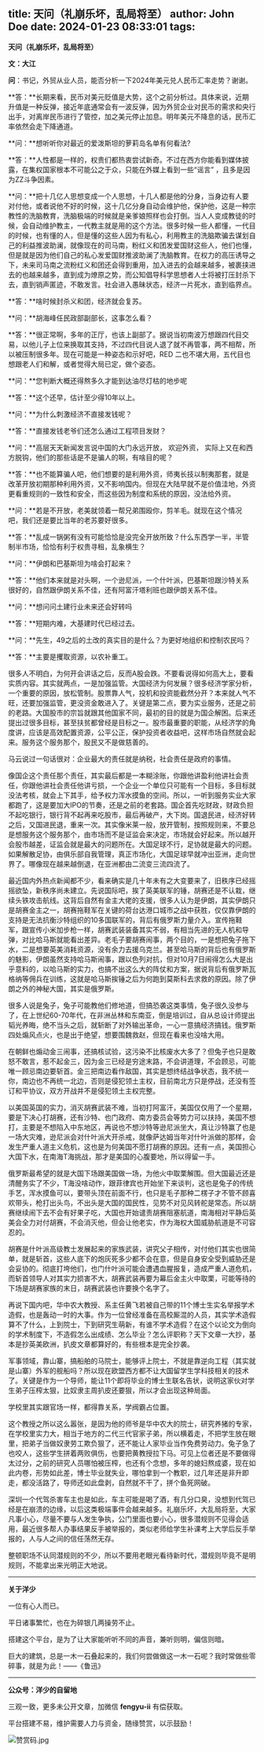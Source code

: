 title: 天问（礼崩乐坏，乱局将至）
author: John Doe
date: 2024-01-23 08:33:01
tags:
---
**天问（礼崩乐坏，乱局将至）**<!--more-->

**文：大江**

**问**：书记，外贸从业人员，能否分析一下2024年美元兑人民币汇率走势？谢谢。

**答：**长期来看，民币对美元贬值是大势，这个之前分析过。具体来说，近期升值是一种反弹，接近年底通常会有一波反弹，因为外贸企业对民币的需求和央行出手，对离岸民币进行了管控，加之美元停止加息。明年美元不降息的话，民币汇率依然会走下降通道。

**问：**想听听你对最近的爱泼斯坦的萝莉岛名单有何看法?

**答：**人性都是一样的，权贵们都热衷尝试新奇。不过在西方你能看到媒体披露，在集权国家根本不可能公之于众，只能在外媒上看到一些“谣言” ，且多是因为ZZ斗争因素。

**问：**把十几亿人思想变成一个人思想，十几人都是他的分身，当身边有人要对付他，或者说他不好的时候，这十几亿分身自动会维护他，保护他，这是一种宗教性的洗脑教育，洗脑极端的时候就是亲爹娘照样也会打倒。当人人变成教徒的时候，会自动维护教主，一代教主就是用的这个方法。很多时候一些人都懂，一代目的时候，也有懂的人，但是懂的这些人因为有私心，利用教主的洗脑欺骗去谋划自己的利益推波助澜，就像现在的司马南，粉红义和团发爱国财这些人，他们也懂，但是就是因为他们自己的私心发爱国财推波助澜了洗脑教育。在权力的高压诱导之下，未来司马南之流粉红义和团还会得到重用，加入进去的会越来越多，被裹挟进去的也越来越多，直到成为燎原之势，而公知倡导科学思想者人士将被打压封杀下去，直到销声匿迹，不敢发言。社会进入愚昧状态，经济一片死水，直到临界点。

**答：**啥时候封杀义和团，经济就会复苏。

**问：**胡海峰任民政部副部长，这事怎么看？

**答：**很正常啊，多年的正厅，也该上副部了。据说当初南波万想跟四代目交易，以他儿子上位来换取其支持，不过四代目说人退了就不再管事，两不相帮，所以被压制很多年。现在可能是一种姿态和示好吧，RED 二也不堪大用，五代目也想跟老人们和解，或者觉得大局已定，做个姿态。

**问：**您判断大概还得熬多久才能到达油尽灯枯的地步呢

**答：**这个还早，估计至少得10年以上。

**问：**为什么刺激经济不直接发钱呢？

**答：**直接发钱老爷们还怎么通过工程项目发财？

**问：**高层天天新闻发言说中国的大门永远开放， 欢迎外资， 实际上又在和西方脱钩，他们的那些话是不是骗人的啊，有啥目的呢？

**答：**也不能算骗人吧，他们想要的是利用外资，师夷长技以制夷那套，就是改革开放初期那种利用外资，又不影响国内。但现在大陆早就不是价值洼地，外资更看重规则的一致性和安全，而这些因为制度和系统的原因，没法给外资。

**问：**若是不开放，老美就领着一帮兄弟围殴你，剪羊毛。就现在这个情况吧，我们还是要比当年的老苏要好很多。

**答：**乱成一锅粥有没有可能恰恰是没完全开放所致？什么东西学一半，半管制半市场，恰恰有利于权贵寻租，乱象横生？

**问：**伊朗和巴基斯坦为啥会打起来？

**答：**他们本来就是对头啊，一个逊尼派，一个什叶派，巴基斯坦跟沙特关系很好的，自然跟伊朗关系不佳，还有阿富汗塔利班也跟伊朗关系不佳。

**问：**想问问土建行业未来还会好转吗

**答：**短期内难，大基建时代已经过去。

**问：**先生，49之后的土改的真实目的是什么？为更好地组织和控制农民吗？

**答：**主要是攫取资源，以农补重工。

很多人不明白，为何开会讲话之后，反而A股会跌。不要看说得如何高大上，要看实质内容。其实就两点，一是加强监管。大国经济为何发展？很多经济学家分析，一个重要的原因，放松管制。股票靠人气，投机和投资能截然分开？本来就人气不旺，还要加强监管，更没资金敢进入了。关键是第二点，要为实业服务，还是之前的老路。大国股市的宗旨就跟其他国家不同，最初的目的就是为国企解困。后来还提出过很多目标，甚至扶贫都曾经是目标之一。股市最重要的职能，从经济学的角度讲，应该是高效配置资源，公平公正，保护投资者收益吧，这样市场自然就会起来。服务这个服务那个，股民又不是做慈善的。

马云说过一句话很对：企业最大的责任就是纳税，社会责任是政府的事情。

像国企这个责任那个责任，其实最后都是一本糊涂账，你跟他讲盈利他讲社会责任，你跟他讲社会责任他讲亏损，一个企业一个单位只可能有一个目标，多目标就没法考核，就会上下其手，给予权力浑水摸鱼的空间。所以，一听到服务实业大家都跑了，这是要加大IPO的节奏，还是之前的老套路。国企首先吃财政，财政负担不起吃银行，银行背不起再来吃股市，最后再破产，大下岗。国退民进，经济好转之后，又国进民退，重来一次。其实像米莱一般，放开管制，按照规则来，不要总是想服务这个服务那个，由市场而不是证监会来决定，市场就会好起来。所以越开会股市越差，证监会就是最大的问题所在。大国足球不行，足协就是最大的问题。如果解散足协，由俱乐部自我管理，真正市场化，大国足球早就冲出亚洲，走向世界了。哪像现在越来越倒退，在亚洲都由二流变三流四流了。

最近国内外热点新闻都不少，看来确实是几十年未有之大变要来了，旧秩序已经摇摇欲坠，新秩序尚未建立。先说国际吧，挨了英美联军的锤，胡赛还是不认栽，继续头铁攻击航线。这背后自然有金主大佬的支援，很多人认为是伊朗，其实伊朗只是胡赛金主之一，胡赛拖鞋军在关键的荷台达港口城市之战中获胜，仅仅靠伊朗的支持是无法抗衡沙特组织的10多国联军的，背后有俄罗斯力量介入。宣传拖鞋军，跟宣传小米加步枪一样，胡赛武装装备其实不弱，有相当先进的无人机和导弹，对比哈马斯就能看出差异。老毛子要胡赛闹事，两个目的，一是想把兔子拖下水，二是想要英美消耗资源，没有余力去援乌克兰。甚至哈马斯的背后也有俄罗斯的魅影，伊朗虽然支持哈马斯闹事，跟以色列对抗，但对10月7日闹得怎么大是出乎意料的，以哈马斯的实力，也搞不出这么大的阵仗和方案，据说背后有俄罗斯瓦格纳等佣兵在训练，这就是哈马斯挨锤之后为何跑到莫斯科去求救的原因。除了伊朗之外的神秘大国，其实是俄罗斯。

很多人说是兔子，兔子可能教他们修地道，但搞恐袭这类事情，兔子很久没参与了，在上世纪60-70年代，在非洲丛林和东南亚，倒是培训过，自从总设计师提出韬光养晦，绝不当头之后，就斩断了对外输出革命，一心一意搞经济搞钱。俄罗斯四处煽风点火，也是出于绝望，想要围魏救赵，但现在看来也没啥大用。

在朝鲜也煽动金三闹事，还搞核试验，这污染不比核废水大多了？但兔子也只是敢怒不敢言，惹不起金三，因为金三已经是穷途末路，不会讲道理，不会顾忌，可能唯一顾忌南边要斩首。金三把南边看作敌国，其实是想终结战争状态，我不统一你，南边也不再统一北边，否则是侵犯领土主权，目前南北方只是停战，还没有签订和平协议，双方开战并不是侵犯领土主权完整。

以美国英国的实力，消灭胡赛武装不难，当初打阿富汗，美国仅仅用了一个星期，要是下决心打胡赛，还有沙特、也门政府、南方委员会等势力可以扶持，美国不想打，主要是不想陷入中东地区，再说也不想沙特等逊尼派坐大，真让沙特赢了也是一场大灾难，逊尼派会对什叶派大开杀戒，就像萨达姆当年对什叶派做的那样，会发生严重人道主义危机，这也是为何美国不愿打胡赛的原因。还有一点，美国担心大国下水，在南海T海挑战，那才是美国的心腹要地，所以得留一手。

俄罗斯最希望的就是大国下场跟美国做一场，为他火中取栗解围。但大国最近还是清醒务实了不少，T海没啥动作，跟菲律宾也开始坐下来谈判，这也是兔子的传统手艺，浑水摸鱼可以，要带头顶在前面不行，也只是毛子那种二楞子才不管不顾喜欢带头，枪打出头鸟，不出头是大国的国民性，见势不对见风转舵是常态。所以胡赛继续闹下去不会有好果子吃，大国也开始谴责胡赛阻塞航道，南海相对平静后英美会全力对付胡赛，不会消灭他，但会让他老实，作为海权大国威胁航道是不可容忍的。

胡赛是什叶派高级教士发展起来的家族武装，讲究父子相传，对付他们其实也很简单，就是斩首，这些人底下的炮灰死多少都不会在意，但是自身安全受到威胁还是会妥协的。彻底打垮他们，也门什叶派可能会遭遇血腥报复，造成严重人道危机，而斩首领导人对其实力损害不大，胡赛武装再要为幕后金主火中取栗，可能等待的下场是胡赛家族的末日，胡赛武装也许要换个名字了。

再说下国内吧，华中农大教授、系主任黄飞若被自己带的11个博士生实名举报学术造假，也是轰动一时的大事。作为一位曾经准备在高校厮混的人员，其实学术造假算不了什么，上到院士，下到研究生萌新，有谁不学术造假？在这个以论文为倒向的学术制度下，不造假怎么出成绩、怎么毕业？怎么评职称？天下文章一大抄，基本是抄英美欧洲，扒皮文章都算好的，有些根本是完全抄袭。

军事领域，靠山寨，搞船舶的马院士，能够评上院士，不就是靠逆向工程（其实就是山寨）外军的舰船吗？所以现在欧盟西方都不让大国留学生学科技相关的技术了。关键是作为一个导师，能让11个即将毕业的博士生联名告状，说明这家伙对学生弟子压榨太狠，比奴隶主周扒皮还要狠，所以才会出现这种局面。

学校里其实跟官场一样，都得靠关系，学阀霸占位置。

这个教授之所以这么嚣张，是因为他的师爷是华中农大的院士，研究养猪的专家，在学校里实力大，相当于地方的二代三代官家子弟，所以横着走，不把学生放在眼里，把弟子当做奴隶劳工欺负狠了，还不能让人家毕业当作免费劳动力。兔子急了也咬人，这些学生拼着两败俱伤，也要把黄教授拉下马。可见上位者还是不要做得太过分，之前的研究人员哪怕被压榨，也还有个念想，多年的媳妇熬成婆，现在如此内卷，形势如此差，博士毕业就失业，哪怕拿到一个教职，过几年还是非升即走，都没活路了，导师还如此盘剥，自然就不干了，拼个鱼死网破。

深圳一个代驾杀害车主也是如此，车主可能是喝了酒，有几分口臭，没想到代驾已经是在崩溃的边缘，以后这类极端事件会越来越多。礼崩乐坏，大乱局将至，大家凡事小心，尽量不要与人发生争执，公门里面也要小心，很多潜规则不见得会适用，最近很多帮人办事结果反手被举报的，类似老师给学生补课考上大学后反手举报的，人与人之间的信任荡然无存。

整顿职场不认同潜规则的不少，所以不要用老眼光看待新时代，潜规则毕竟不是明规则，不能拿出来光明正大地说。
- - -
**关于洋少**

一位有心人而已。

平日诸事繁忙，也在为碎银几两操劳不止。

搭建这个平台，是为了让大家能听听不同的声音，兼听则明，偏信则暗。

巨大的建筑，总是一木一石叠起来的，我们何尝做做这一木一石呢？我时常做些零碎事，就是为此！——《鲁迅》

---

**公众号：洋少的自留地** 

三观一致，更多未公开文章，加微信 **fengyu-ii** 有偿获取。

平台搭建不易，维护需要人力与资金，随缘赞赏，以示鼓励！

![赞赏码.jpg](/images/shang.jpg)